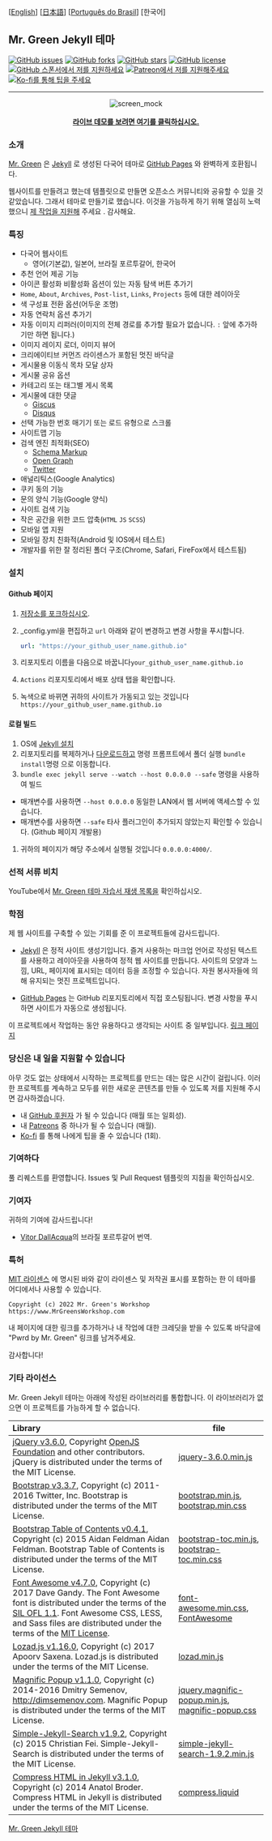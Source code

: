 [[English](https://github.com/MrGreensWorkshop/MrGreen-JekyllTheme/blob/main/README.md#readme)] [[日本語](https://github.com/MrGreensWorkshop/MrGreen-JekyllTheme/blob/main/README-jp.md#readme)] [[Português do Brasil](https://github.com/MrGreensWorkshop/MrGreen-JekyllTheme/blob/main/README-pt.md#readme)] [한국어]

## Mr. Green Jekyll 테마

<!-- readme -->

[<img src="https://img.shields.io/github/issues/MrGreensWorkshop/MrGreen-JekyllTheme" alt="GitHub issues" data-no-image-viewer>](https://github.com/MrGreensWorkshop/MrGreen-JekyllTheme/issues)
[<img src="https://img.shields.io/github/forks/MrGreensWorkshop/MrGreen-JekyllTheme" alt="GitHub forks" data-no-image-viewer>](https://github.com/MrGreensWorkshop/MrGreen-JekyllTheme/blob/main/README-ko.md#readme)
[<img src="https://img.shields.io/github/stars/MrGreensWorkshop/MrGreen-JekyllTheme" alt="GitHub stars" data-no-image-viewer>](https://github.com/MrGreensWorkshop/MrGreen-JekyllTheme/blob/main/README-ko.md#readme)
[<img src="https://img.shields.io/github/license/MrGreensWorkshop/MrGreen-JekyllTheme" alt="GitHub license" data-no-image-viewer>](https://github.com/MrGreensWorkshop/MrGreen-JekyllTheme/blob/main/LICENSE.txt)
[<img src="https://shields.io/badge/Github%20Sponsors-Support%20me-blue?logo=GitHub+Sponsors" alt="GitHub 스폰서에서 저를 지원하세요" data-no-image-viewer>](https://github.com/sponsors/MrGreensWorkshop "GitHub 스폰서에서 저를 지원하세요")
[<img src="https://shields.io/badge/Patreon-Support%20me-blue?logo=Patreon" alt="Patreon에서 저를 지원해주세요" data-no-image-viewer>](https://patreon.com/MrGreensWorkshop "Patreon에서 저를 지원해주세요")
[<img src="https://shields.io/badge/Ko--fi-Tip%20me-blue?logo=kofi" alt="Ko-fi를 통해 팁을 주세요" data-no-image-viewer>](https://ko-fi.com/MrGreensWorkshop "Ko-fi를 통해 팁을 주세요")

---

<div align="center">
  <img src="https://jekyll-theme-mrgreen-demo.mrgreensworkshop.com/assets/img/posts/mock1.jpg" max-height="500" alt="screen_mock">
  <br><br>
  <a href="https://jekyll-theme-mrgreen-demo.mrgreensworkshop.com/ko" style="font-weight: bold;" >라이브 데모를 보려면 여기를 클릭하십시오.</a>
</div>


### 소개

<!-- outline-start -->

[Mr. Green](https://github.com/MrGreensWorkshop/MrGreen-JekyllTheme) 은 [Jekyll](https://jekyllrb-ko.github.io) 로 생성된 다국어 테마로 [GitHub Pages](https://pages.github.com/) 와 완벽하게 호환됩니다.

<!-- outline-end -->

웹사이트를 만들려고 했는데 템플릿으로 만들면 오픈소스 커뮤니티와 공유할 수 있을 것 같았습니다. 그래서 테마로 만들기로 했습니다. 이것을 가능하게 하기 위해 열심히 노력했으니 [제 작업을 지원해](#당신은-내-일을-지원할-수-있습니다) 주세요 . 감사해요.

### 특징

- 다국어 웹사이트
  - 영어(기본값), 일본어, 브라질 포르투갈어, 한국어
- 추천 언어 제공 기능
- 아이콘 활성화 비활성화 옵션이 있는 자동 탐색 버튼 추가기
- `Home`, `About`, `Archives`, `Post-list`, `Links`, `Projects` 등에 대한 레이아웃
- 색 구성표 전환 옵션(어두운 조명)
- 자동 연락처 옵션 추가기
- 자동 이미지 리퍼러(이미지의 전체 경로를 추가할 필요가 없습니다. `:` 앞에 추가하기만 하면 됩니다.)
- 이미지 레이지 로더, 이미지 뷰어
- 크리에이티브 커먼즈 라이센스가 포함된 멋진 바닥글
- 게시물용 이동식 목차 모달 상자
- 게시물 공유 옵션
- 카테고리 또는 태그별 게시 목록
- 게시물에 대한 댓글
  - [Giscus](https://giscus.app)
  - [Disqus](https://disqus.com)
- 선택 가능한 번호 매기기 또는 로드 유형으로 스크롤
- 사이트맵 기능
- 검색 엔진 최적화(SEO)
  - [Schema Markup](https://schema.org)
  - [Open Graph](https://ogp.me/)
  - [Twitter](https://developer.twitter.com/en/docs/twitter-for-websites/cards/overview/summary)
- 애널리틱스(Google Analytics)
- 쿠키 동의 기능
- 문의 양식 기능(Google 양식)
- 사이트 검색 기능
- 작은 공간을 위한 코드 압축(`HTML` `JS` `SCSS`)
- 모바일 앱 지원
- 모바일 장치 친화적(Android 및 IOS에서 테스트)
- 개발자를 위한 잘 정리된 폴더 구조(Chrome, Safari, FireFox에서 테스트됨)

### 설치

#### Github 페이지

1. [저장소를 포크하십시오](https://github.com/MrGreensWorkshop/MrGreen-JekyllTheme/fork).
1. \_config.yml을 편집하고 `url` 아래와 같이 변경하고 변경 사항을 푸시합니다.

   ```yaml
   url: "https://your_github_user_name.github.io"
   ```

1. 리포지토리 이름을 다음으로 바꿉니다`your_github_user_name.github.io`
1. `Actions` 리포지토리에서 배포 상태 탭을 확인합니다.
1. 녹색으로 바뀌면 귀하의 사이트가 가동되고 있는 것입니다`https://your_github_user_name.github.io`

#### 로컬 빌드

1. OS에 [Jekyll 설치](https://jekyllrb-ko.github.io/docs/installation/)
1. 리포지토리를 복제하거나 [다운로드하고](https://github.com/MrGreensWorkshop/MrGreen-JekyllTheme/releases/latest) 명령 프롬프트에서 폴더 실행 `bundle install`명령 으로 이동합니다.
1. `bundle exec jekyll serve --watch --host 0.0.0.0 --safe` 명령을 사용하여 빌드
  - 매개변수를 사용하면 `--host 0.0.0.0` 동일한 LAN에서 웹 서버에 액세스할 수 있습니다.
  - 매개변수를 사용하면 `--safe` 타사 플러그인이 추가되지 않았는지 확인할 수 있습니다. (Github 페이지 개발용)
1. 귀하의 페이지가 해당 주소에서 실행될 것입니다 `0.0.0.0:4000/`.

### 선적 서류 비치

YouTube에서 [Mr. Green 테마 자습서 재생 목록을](https://www.youtube.com/playlist?list=PLAymxPbYHgl-fFy5can7uZBMJtFWVcphD) 확인하십시오.

### 학점

제 웹 사이트를 구축할 수 있는 기회를 준 이 프로젝트들에 감사드립니다.

- [Jekyll](https://jekyllrb-ko.github.io) 은 정적 사이트 생성기입니다. 즐겨 사용하는 마크업 언어로 작성된 텍스트를 사용하고 레이아웃을 사용하여 정적 웹 사이트를 만듭니다. 사이트의 모양과 느낌, URL, 페이지에 표시되는 데이터 등을 조정할 수 있습니다. 자원 봉사자들에 의해 유지되는 멋진 프로젝트입니다.

- [GitHub Pages](https://pages.github.com/) 는 GitHub 리포지토리에서 직접 호스팅됩니다. 변경 사항을 푸시하면 사이트가 자동으로 생성됩니다.

이 프로젝트에서 작업하는 동안 유용하다고 생각되는 사이트 중 일부입니다. [링크 페이지](https://jekyll-theme-mrgreen-demo.mrgreensworkshop.com/ko/tabs/links.html)

### 당신은 내 일을 지원할 수 있습니다

아무 것도 없는 상태에서 시작하는 프로젝트를 만드는 데는 많은 시간이 걸립니다. 이러한 프로젝트를 계속하고 모두를 위한 새로운 콘텐츠를 만들 수 있도록 저를 지원해 주시면 감사하겠습니다.

- 내 [GitHub 후원자](https://github.com/sponsors/MrGreensWorkshop "GitHub 스폰서에서 저를 지원하세요") 가 될 수 있습니다 (매월 또는 일회성).
- 내 [Patreons](https://patreon.com/MrGreensWorkshop "Patreon에서 저를 지원해주세요") 중 하나가 될 수 있습니다 (매월).
- [Ko-fi](https://ko-fi.com/MrGreensWorkshop "Ko-fi를 통해 팁을 주세요") 를 통해 나에게 팁을 줄 수 있습니다 (1회).

### 기여하다

풀 리퀘스트를 환영합니다. Issues 및 Pull Request 템플릿의 지침을 확인하십시오.

### 기여자

귀하의 기여에 감사드립니다!

- [Vitor DallAcqua](https://github.com/fandangos)의 브라질 포르투갈어 번역.

### 특허

[MIT 라이센스](https://github.com/MrGreensWorkshop/MrGreen-JekyllTheme/blob/main/LICENSE.txt) 에 명시된 바와 같이 라이센스 및 저작권 표시를 포함하는 한 이 테마를 어디에서나 사용할 수 있습니다.

`Copyright (c) 2022 Mr. Green's Workshop https://www.MrGreensWorkshop.com`

내 페이지에 대한 링크를 추가하거나 내 작업에 대한 크레딧을 받을 수 있도록 바닥글에 "Pwrd by Mr. Green" 링크를 남겨주세요.

감사합니다!

### 기타 라이선스

Mr. Green Jekyll 테마는 아래에 작성된 라이브러리를 통합합니다. 이 라이브러리가 없으면 이 프로젝트를 가능하게 할 수 없습니다.

| Library                              | file |
| :----------------------------------- | ---- |
| [jQuery v3.6.0](https://github.com/jquery/jquery/tree/3.6.0), Copyright [OpenJS Foundation](https://openjsf.org) and other contributors. jQuery is distributed under the terms of the MIT License. | [jquery-3.6.0.min.js](https://github.com/MrGreensWorkshop/MrGreen-JekyllTheme/blob/main/assets/js/jquery-3.6.0.min.js) |
| [Bootstrap v3.3.7](https://github.com/twbs/bootstrap/tree/v3.3.7), Copyright (c) 2011-2016 Twitter, Inc. Bootstrap is distributed under the terms of the MIT License. | [bootstrap.min.js](https://github.com/MrGreensWorkshop/MrGreen-JekyllTheme/blob/main/assets/js/bootstrap.min.js), [bootstrap.min.css](assets/css/bootstrap.min.css) |
| [Bootstrap Table of Contents v0.4.1](https://github.com/afeld/bootstrap-toc/tree/v0.4.1), Copyright (c) 2015 Aidan Feldman Aidan Feldman. Bootstrap Table of Contents is distributed under the terms of the MIT License. | [bootstrap-toc.min.js](https://github.com/MrGreensWorkshop/MrGreen-JekyllTheme/blob/main/assets/js/bootstrap-toc.min.js), [bootstrap-toc.min.css](assets/css/bootstrap-toc.min.css) |
| [Font Awesome v4.7.0](https://github.com/FortAwesome/Font-Awesome/tree/v4.7.0), Copyright (c) 2017 Dave Gandy. The Font Awesome font is distributed under the terms of the [SIL OFL 1.1](http://scripts.sil.org/OFL). Font Awesome CSS, LESS, and Sass files are distributed under the terms of the [MIT License](https://opensource.org/licenses/mit-license.html). | [font-awesome.min.css](https://github.com/MrGreensWorkshop/MrGreen-JekyllTheme/blob/main/assets/css/font-awesome.min.css), [FontAwesome](https://github.com/MrGreensWorkshop/MrGreen-JekyllTheme/blob/main/assets/fonts/) |
| [Lozad.js v1.16.0](https://github.com/ApoorvSaxena/lozad.js/tree/v1.16.0), Copyright (c) 2017 Apoorv Saxena. Lozad.js is distributed under the terms of the MIT License. | [lozad.min.js](https://github.com/MrGreensWorkshop/MrGreen-JekyllTheme/blob/main/assets/js/lozad.min.js) |
| [Magnific Popup v1.1.0](https://github.com/dimsemenov/Magnific-Popup/tree/1.1.0), Copyright (c) 2014-2016 Dmitry Semenov, http://dimsemenov.com. Magnific Popup is distributed under the terms of the MIT License. | [jquery.magnific-popup.min.js](https://github.com/MrGreensWorkshop/MrGreen-JekyllTheme/blob/main/assets/js/jquery.magnific-popup.min.js), [magnific-popup.css](assets/css/magnific-popup.css) |
| [Simple-Jekyll-Search v1.9.2](https://github.com/christian-fei/Simple-Jekyll-Search/tree/v1.9.2), Copyright (c) 2015 Christian Fei. Simple-Jekyll-Search is distributed under the terms of the MIT License. | [simple-jekyll-search-1.9.2.min.js](https://github.com/MrGreensWorkshop/MrGreen-JekyllTheme/blob/main/assets/js/simple-jekyll-search-1.9.2.min.js) |
| [Compress HTML in Jekyll v3.1.0](https://github.com/penibelst/jekyll-compress-html/tree/v3.1.0), Copyright (c) 2014 Anatol Broder. Compress HTML in Jekyll is distributed under the terms of the MIT License. | [compress.liquid](https://github.com/MrGreensWorkshop/MrGreen-JekyllTheme/blob/main/_layouts/util/compress.liquid) |

[Mr. Green Jekyll 테마](https://github.com/MrGreensWorkshop/MrGreen-JekyllTheme)
